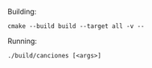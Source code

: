 Building:

```
cmake --build build --target all -v --
```

Running:

```
./build/canciones [<args>]
```

